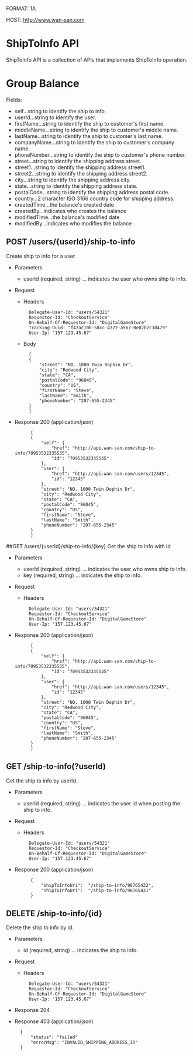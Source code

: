 FORMAT: 1A

HOST: http://www.wan-san.com

# ShipToInfo API

ShipToInfo API is a collection of APIs that implements ShipToInfo operation.

# Group Balance

Fields:

+  <span id="self">self...string to identify the ship to info.</span>
+  <span id="userId">userId...string to identify the user.</span>
+  <span id="firstName">firstName...string to identify the ship to customer's first name.</span>
+  <span id="middleName">middleName...string to identify the ship to customer's middle name.</span>
+  <span id="lastName">lastName...string to identify the ship to customer's last name.</span>
+  <span id="companyName">companyName...string to identify the ship to customer's company name.</span>
+  <span id="phoneNumber">phoneNumber...string to identify the ship to customer's phone number.</span>
+  <span id="street">street...string to identify the shipping address street.</span>
+  <span id="street1">street1...string to identify the shipping address street1.</span>
+  <span id="street2">street2...string to identify the shipping address street2.</span>
+  <span id="city">city...string to identify the shipping address city.</span>
+  <span id="state">state...string to identify the shipping address state.</span>
+  <span id="postalCode">postalCode...string to identify the shipping address postal code.</span>
+  <span id="country">country...2 character ISO 3166 country code for shipping address.</span>
+  <span id="createdTime">createdTime...the balance's created date</span>
+  <span id="createdBy">createdBy...indicates who creates the balance</span>
+  <span id="modifiedTime">modifiedTime...the balance's modified date</span>
+  <span id="modifiedBy">modifiedBy...indicates who modifies the balance</span>


## POST /users/{userId}/ship-to-info
Create ship to info for a user

+ Parameters

    + userId (required, string) ... indicates the user who owns ship to info.

+ Request
    + Headers

            Delegate-User-Id: "users/54321"
            Requestor-Id: "CheckoutService"
            On-Behalf-Of-Requestor-Id: "DigitalGameStore"
            Tracking-Uuid: "f47ac10b-58cc-4372-a567-0e02b2c3d479"
            User-Ip: "157.123.45.67"

    + Body
        
            [
            {
                "street": "NO. 1000 Twin Dophin Dr",
                "city": "Redwood City",
                "state": "CA",
                "postalCode": "96045",
                "country": "US",
                "firstName": "Steve",
                "lastName": "Smith",
                "phoneNumber": "207-655-2345"
            }
            ]
    
+ Response 200 (application/json)
        
            [
            {
                "self": {
                    "href": "http://api.wan-san.com/ship-to-info/70953532335535",
                    "id": "70953532335535"
                },
                "user": {
                    "href": "http://api.wan-san.com/users/12345",
                    "id": "12345"
                },
                "street": "NO. 1000 Twin Dophin Dr",
                "city": "Redwood City",
                "state": "CA",
                "postalCode": "96045",
                "country": "US",
                "firstName": "Steve",
                "lastName": "Smith",
                "phoneNumber": "207-655-2345"
            }
            ]

##GET /users/{userId}/ship-to-info/{key}
Get the ship to info with id

+ Parameters

    + userId (required, string) ... indicates the user who owns ship to info.
    + key (required, string) ... indicates the ship to info.

+ Request

    + Headers

            Delegate-User-Id: "users/54321"
            Requestor-Id: "CheckoutService"
            On-Behalf-Of-Requestor-Id: "DigitalGameStore"
            User-Ip: "157.123.45.67"

+ Response 200 (application/json)
    
            [
            {
                "self": {
                    "href": "http://api.wan-san.com/ship-to-info/70953532335535",
                    "id": "70953532335535"
                },
                "user": {
                    "href": "http://api.wan-san.com/users/12345",
                    "id": "12345"
                },
                "street": "NO. 1000 Twin Dophin Dr",
                "city": "Redwood City",
                "state": "CA",
                "postalCode": "96045",
                "country": "US",
                "firstName": "Steve",
                "lastName": "Smith",
                "phoneNumber": "207-655-2345"
            }
            ]

## GET /ship-to-info(?userId)
Get the ship to info by userId.

+ Parameters

    + userId (required, string) ... indicates the user id when posting the ship to info.

+ Request

    + Headers

            Delegate-User-Id: "users/54321"
            Requestor-Id: "CheckoutService"
            On-Behalf-Of-Requestor-Id: "DigitalGameStore"
            User-Ip: "157.123.45.67"


+ Response 200 (application/json)
    
            {
                "shipToInfoUri":  "/ship-to-info/98765432",
                "shipToInfoUri":  "/ship-to-info/98765431"
            }

## DELETE /ship-to-info/{id}
Delete the ship to info by id.

+ Parameters

    + id (required, string) ... indicates the ship to info.

+ Request

    + Headers

            Delegate-User-Id: "users/54321"
            Requestor-Id: "CheckoutService"
            On-Behalf-Of-Requestor-Id: "DigitalGameStore"
            User-Ip: "157.123.45.67"

+ Response 204

+ Response 403 (application/json)

        {
            "status": "failed"
            "errorMsg": "INVALID_SHIPPING_ADDRESS_ID"
        }
